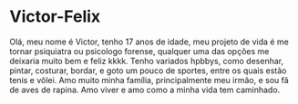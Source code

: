 # Victor-Felix
Olá, meu nome é Victor, tenho 17 anos de idade, meu projeto de vida é me tornar psiquiatra ou psicologo forense, qualquer uma das opções me deixaria muito bem e feliz kkkk.
Tenho variados hpbbys, como desenhar, pintar, costurar, bordar, e goto um pouco de sportes, entre os quais estão tenis e vôlei. Amo muito minha família, principalmente meu irmão, e sou fã de aves de rapina. Amo viver e amo como a minha vida tem caminhado.

